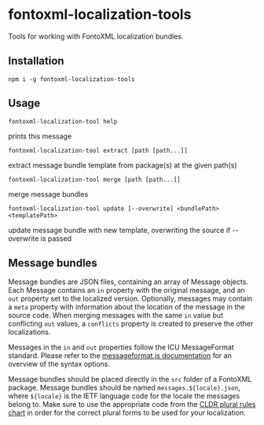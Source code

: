 # fontoxml-localization-tools

Tools for working with FontoXML localization bundles.

## Installation

	npm i -g fontoxml-localization-tools

## Usage

	fontoxml-localization-tool help

prints this message

	fontoxml-localization-tool extract [path [path...]]

extract message bundle template from package(s) at the given path(s)

	fontoxml-localization-tool merge [path [path...]]

merge message bundles

	fontoxml-localization-tool update [--overwrite] <bundlePath> <templatePath>

update message bundle with new template, overwriting the source if --overwrite is passed

## Message bundles

Message bundles are JSON files, containing an array of Message objects. Each Message contains an `in` property with the
original message, and an `out` property set to the localized version. Optionally, messages may contain a `meta`
property with information about the location of the message in the source code. When merging messages with the same `in`
value but conflicting `out` values, a `conflicts` property is created to preserve the other localizations.

Messages in the `in` and `out` properties follow the ICU MessageFormat standard. Please refer to the
[messageformat.js documentation][messageformat-docs] for an overview of the syntax options.

Message bundles should be placed directly in the `src` folder of a FontoXML package. Message bundles should be named
`messages.${locale}.json`, where `${locale}` is the IETF language code for the locale the messages belong to. Make sure
to use the appropriate code from the [CLDR plural rules chart][cldr-plural-table]
in order for the correct plural forms to be used for your localization.

[messageformat-docs]: https://messageformat.github.io/guide/
[cldr-plural-table]: http://www.unicode.org/cldr/charts/latest/supplemental/language_plural_rules.html
